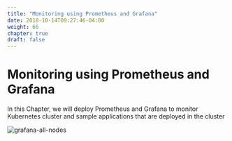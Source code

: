 ```yaml
---
title: "Monitoring using Prometheus and Grafana"
date: 2018-10-14T09:27:46-04:00
weight: 66
chapter: true
draft: false
---
```


# Monitoring using Prometheus and Grafana

In this Chapter, we will deploy Prometheus and Grafana to monitor Kubernetes cluster and sample applications that are deployed in the cluster

![grafana-all-nodes](/images/grafana-all-nodes.png)
